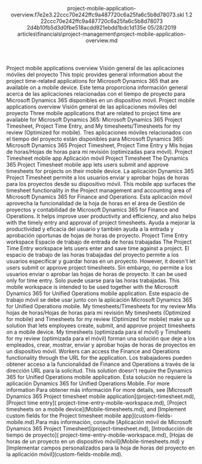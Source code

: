 <?xml version="1.0" encoding="UTF-8"?>
<xliff xmlns:logoport="urn:logoport:xliffeditor:xliff-extras:1.0" xmlns:tilt="urn:logoport:xliffeditor:tilt-non-translatables:1.0" xmlns:xsi="http://www.w3.org/2001/XMLSchema-instance" xmlns="urn:oasis:names:tc:xliff:document:1.2" xmlns:xliffext="urn:microsoft:content:schema:xliffextensions" version="1.2" xsi:schemaLocation="urn:oasis:names:tc:xliff:document:1.2 xliff-core-1.2-transitional.xsd">
  <file datatype="xml" source-language="en-US" original="project-mobile-application-overview.md" target-language="es-ES">
    <header>
      <tool tool-company="Microsoft" tool-version="1.0-d915bc8" tool-name="mdxliff" tool-id="mdxliff"/>
      <xliffext:skl_file_name>project-mobile-application-overview.f7e2e3.22ccc70e242ffc9a487720c6a25fa6c5b8d78073.skl</xliffext:skl_file_name>
      <xliffext:version>1.2</xliffext:version>
      <xliffext:ms.openlocfilehash>22ccc70e242ffc9a487720c6a25fa6c5b8d78073</xliffext:ms.openlocfilehash>
      <xliffext:ms.sourcegitcommit>2d4b10fb5d3d0fbe518acdd921ebdd1bdc1d135e</xliffext:ms.sourcegitcommit>
      <xliffext:ms.lasthandoff>05/28/2019</xliffext:ms.lasthandoff>
      <xliffext:ms.openlocfilepath>articles\financials\project-management\project-mobile-application-overview.md</xliffext:ms.openlocfilepath>
    </header>
    <body>
      <group extype="content" id="content">
        <trans-unit xml:space="preserve" translate="yes" id="101" restype="x-metadata">
          <source>Project mobile applications overview</source>
        <target logoport:matchpercent="101" state="translated" state-qualifier="leveraged-tm">Visión general de las aplicaciones móviles del proyecto</target></trans-unit>
        <trans-unit xml:space="preserve" translate="yes" id="102" restype="x-metadata">
          <source>This topic provides general information about the project time-related applications for Microsoft Dynamics 365 that are available on a mobile device.</source>
        <target logoport:matchpercent="101" state="translated" state-qualifier="leveraged-tm">Este tema proporciona información general acerca de las aplicaciones relacionadas con el tiempo de proyecto para Microsoft Dynamics 365 disponibles en un dispositivo móvil.</target></trans-unit>
        <trans-unit xml:space="preserve" translate="yes" id="103">
          <source>Project mobile applications overview</source>
        <target logoport:matchpercent="101" state="translated" state-qualifier="leveraged-tm">Visión general de las aplicaciones móviles del proyecto</target></trans-unit>
        <trans-unit xml:space="preserve" translate="yes" id="104">
          <source>Three mobile applications that are related to project time are available for Microsoft Dynamics 365: Microsoft Dynamics 365 Project Timesheet, Project Time Entry, and My timesheets/Timesheets for my review (Optimized for mobile).</source>
        <target logoport:matchpercent="101" state="translated" state-qualifier="leveraged-tm">Tres aplicaciones móviles relacionados con el tiempo del proyecto están disponibles para Microsoft Dynamics 365: Microsoft Dynamics 365 Project Timesheet, Project Time Entry y Mis hojas de horas/Hojas de horas para mi revisión (optimizadas para móvil).</target></trans-unit>
        <trans-unit xml:space="preserve" translate="yes" id="105">
          <source>Project Timesheet mobile app</source>
        <target logoport:matchpercent="101" state="translated" state-qualifier="leveraged-tm">Aplicación móvil Project Timesheet</target></trans-unit>
        <trans-unit xml:space="preserve" translate="yes" id="106">
          <source>The Dynamics 365 Project Timesheet mobile app lets users submit and approve timesheets for projects on their mobile device.</source>
        <target logoport:matchpercent="101" state="translated" state-qualifier="leveraged-tm">La aplicación Dynamics 365 Project Timesheet permite a los usuarios enviar y aprobar hojas de horas para los proyectos desde su dispositivo móvil.</target></trans-unit>
        <trans-unit xml:space="preserve" translate="yes" id="107">
          <source>This mobile app surfaces the timesheet functionality in the Project management and accounting area of Microsoft Dynamics 365 for Finance and Operations.</source>
        <target logoport:matchpercent="101" state="translated" state-qualifier="leveraged-tm">Esta aplicación móvil aprovecha la funcionalidad de la hoja de horas en el área de Gestión de proyectos y contabilidad de Microsoft Dynamics 365 for Finance and Operations.</target></trans-unit>
        <trans-unit xml:space="preserve" translate="yes" id="108">
          <source>It helps improve user productivity and efficiency, and also helps with the timely entry and approval of project timesheets.</source>
        <target logoport:matchpercent="101" state="translated" state-qualifier="leveraged-tm">Ayuda a mejorar la productividad y eficacia del usuario y también ayuda a la entrada y aprobación oportunas de hojas de horas de proyecto.</target></trans-unit>
        <trans-unit xml:space="preserve" translate="yes" id="109">
          <source>Project Time Entry workspace</source>
        <target logoport:matchpercent="101" state="translated" state-qualifier="leveraged-tm">Espacio de trabajo de entrada de horas trabajadas</target></trans-unit>
        <trans-unit xml:space="preserve" translate="yes" id="110">
          <source>The Project Time Entry workspace lets users enter and save time against a project.</source>
        <target logoport:matchpercent="101" state="translated" state-qualifier="leveraged-tm">El espacio de trabajo de las horas trabajadas del proyecto permite a los usuarios especificar y guardar horas en un proyecto.</target></trans-unit>
        <trans-unit xml:space="preserve" translate="yes" id="111">
          <source>However, it doesn't let users submit or approve project timesheets.</source>
        <target logoport:matchpercent="101" state="translated" state-qualifier="leveraged-tm">Sin embargo, no permite a los usuarios enviar o aprobar las hojas de horas de proyecto.</target></trans-unit>
        <trans-unit xml:space="preserve" translate="yes" id="112">
          <source>It can be used only for time entry.</source>
        <target logoport:matchpercent="101" state="translated" state-qualifier="leveraged-tm">Solo puede usarse para las horas trabajadas.</target></trans-unit>
        <trans-unit xml:space="preserve" translate="yes" id="113">
          <source>This mobile workspace is intended to be used together with the Microsoft Dynamics 365 for Unified Operations mobile application.</source>
        <target logoport:matchpercent="101" state="translated" state-qualifier="leveraged-tm">Este espacio de trabajo móvil se debe usar junto con la aplicación Microsoft Dynamics 365 for Unified Operations mobile.</target></trans-unit>
        <trans-unit xml:space="preserve" translate="yes" id="114">
          <source>My timesheets/Timesheets for my review</source>
        <target logoport:matchpercent="101" state="translated" state-qualifier="leveraged-tm">Mis hojas de horas/Hojas de horas para mi revisión</target></trans-unit>
        <trans-unit xml:space="preserve" translate="yes" id="115">
          <source>My timesheets (Optimized for mobile) and Timesheets for my review (Optimized for mobile) make up a solution that lets employees create, submit, and approve project timesheets on a mobile device.</source>
        <target logoport:matchpercent="101" state="translated" state-qualifier="leveraged-tm">My timesheets (optimizada para el móvil) y Timsheets for my review (optimizada para el móvil) forman una solución que deje a los empleados, crear, mostrar, enviar y aprobar hojas de horas de proyectos en un dispositivo móvil.</target></trans-unit>
        <trans-unit xml:space="preserve" translate="yes" id="116">
          <source>Workers can access the Finance and Operations functionality through the URL for the application.</source>
        <target logoport:matchpercent="101" state="translated" state-qualifier="leveraged-tm">Los trabajadores pueden obtener acceso a la funcionalidad de Finance and Operations a través de la dirección URL para la solicitud.</target></trans-unit>
        <trans-unit xml:space="preserve" translate="yes" id="117">
          <source>This solution doesn't require the Dynamics 365 for Unified Operations mobile application.</source>
        <target logoport:matchpercent="101" state="translated" state-qualifier="leveraged-tm">Esta solución no requiere la aplicación Dynamics 365 for Unified Operations Mobile.</target></trans-unit>
        <trans-unit xml:space="preserve" translate="yes" id="118">
          <source>For more information</source>
        <target logoport:matchpercent="101" state="translated" state-qualifier="leveraged-tm">Para obtener más información</target></trans-unit>
        <trans-unit xml:space="preserve" translate="yes" id="119">
          <source>For more details, see <bpt id="p1">[</bpt>Microsoft Dynamics 365 Project timesheet mobile application<ept id="p1">](project-timesheet.md)</ept>, <bpt id="p2">[</bpt>Project time entry<ept id="p2">]( project-time-entry-mobile-workspace.md)</ept>, <bpt id="p3">[</bpt>Project timesheets on a mobile device<ept id="p3">](Mobile-timesheets.md)</ept>, and <bpt id="p4">[</bpt>Implement custom fields for the Project timesheet mobile app<ept id="p4">](custom-fields-mobile.md)</ept>.</source><target logoport:matchpercent="70" state="translated" state-qualifier="leveraged-mt">Para más información, consulte <bpt id="p1">[</bpt>Aplicación móvil de Microsoft Dynamics 365 Project Timesheet<ept id="p1">](project-timesheet.md)</ept>, <bpt id="p2">[</bpt>Introducción de tiempo de proyecto<ept id="p2">]( project-time-entry-mobile-workspace.md)</ept>, <bpt id="p3">[</bpt>Hojas de horas de un proyecto en un dispositivo móvil<ept id="p3">](Mobile-timesheets.md)</ept> y <bpt id="p4">[</bpt>Implementar campos personalizados para la hoja de horas del proyecto en la aplicación móvil<ept id="p4">](custom-fields-mobile.md)</ept>.</target>
        </trans-unit>
      </group>
    </body>
  </file>
</xliff>
